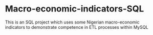 # Macro-economic-indicators-SQL
This is an SQL project which uses some Nigerian macro-economic indicators to demonstrate competence in ETL processes within MySQL
